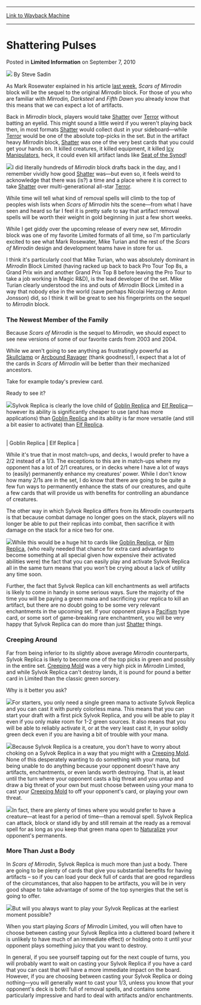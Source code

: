 
---
[Link to Wayback Machine](https://web.archive.org/web/20170317194912/http://magic.wizards.com/en/articles/archive/limited-information/shattering-pulses-2010-09-07)

[_metadata_:author]:- "Steve Sadin"
[_metadata_:description]:- "&#13; As Mark Rosewater explained in his article last week, Scars of Mirrodin block will be the sequel to the original Mirrodin block. For those of you who are familiar with Mirrodin, Darksteel and Fifth Dawn you already know that this means that we can expect a lot of artifacts."
[_metadata_:generator]:- "Drupal 7 (http://drupal.org)"
[_metadata_:node]:- "648516"
[_metadata_:publish_date]:- "2010-09-07"
[_metadata_:source]:- "div-main-content"
[_metadata_:title]:- "Shattering Pulses"
[_metadata_:wayback_capture_timestamp]:- "2017-03-17 19:49:12"
[_metadata_:wayback_raw_url]:- "https://web.archive.org/web/20170317194912id_/http://magic.wizards.com/en/articles/archive/limited-information/shattering-pulses-2010-09-07"
[_metadata_:wayback_url]:- "http://magic.wizards.com/en/articles/archive/limited-information/shattering-pulses-2010-09-07"
---


Shattering Pulses
=================



 Posted in **Limited Information**
 on September 7, 2010 






![](https://media.magic.wizards.com/styles/auth_small/public/images/person/authorpic_SteveSadin.jpg)
By Steve Sadin












As Mark Rosewater explained in his article [last week](http://www.wizards.com/magic/magazine/Article.aspx?x=mtg/daily/mm/106), *Scars of Mirrodin* block will be the sequel to the original *Mirrodin* block. For those of you who are familiar with *Mirrodin, Darksteel* and *Fifth Dawn* you already know that this means that we can expect a lot of artifacts.


Back in *Mirrodin* block, players would take [Shatter](http://gatherer.wizards.com/Pages/Card/Details.aspx?name=Shatter) over [Terror](http://gatherer.wizards.com/Pages/Card/Details.aspx?name=Terror) without batting an eyelid. This might sound a little weird if you weren't playing back then, in most formats [Shatter](http://gatherer.wizards.com/Pages/Card/Details.aspx?name=Shatter) would collect dust in your sideboard—while [Terror](http://gatherer.wizards.com/Pages/Card/Details.aspx?name=Terror) would be one of the absolute top-picks in the set. But in the artifact heavy *Mirrodin* block, [Shatter](http://gatherer.wizards.com/Pages/Card/Details.aspx?name=Shatter) was one of the very best cards that you could get your hands on. It killed creatures, it killed equipment, it killed [Icy Manipulators](http://gatherer.wizards.com/Pages/Card/Details.aspx?name=Icy+Manipulators), heck, it could even kill artifact lands like [Seat of the Synod](http://gatherer.wizards.com/Pages/Card/Details.aspx?name=Seat+of+the+Synod)!


![](https://media.magic.wizards.com/image_legacy_migration/images/magic/daily/li/li107_shatter.jpg)I did literally hundreds of *Mirrodin* block drafts back in the day, and I remember vividly how good [Shatter](http://gatherer.wizards.com/Pages/Card/Details.aspx?name=Shatter) was—but even so, it feels weird to acknowledge that there was (is?) a time and a place where it is correct to take [Shatter](http://gatherer.wizards.com/Pages/Card/Details.aspx?name=Shatter) over multi-generational all-star [Terror](http://gatherer.wizards.com/Pages/Card/Details.aspx?name=Terror).


While time will tell what kind of removal spells will climb to the top of peoples wish lists when *Scars of Mirrodin* hits the scene—from what I have seen and heard so far I feel it is pretty safe to say that artifact removal spells will be worth their weight in gold beginning in just a few short weeks.


While I get giddy over the upcoming release of every new set, *Mirrodin* block was one of my favorite Limited formats of all time, so I'm particularly excited to see what Mark Rosewater, Mike Turian and the rest of the *Scars of Mirrodin* design and development teams have in store for us.


I think it's particularly cool that Mike Turian, who was absolutely dominant in *Mirrodin* Block Limited (having racked up back to back Pro Tour Top 8s, a Grand Prix win and another Grand Prix Top 8 before leaving the Pro Tour to take a job working in Magic R&D), is the lead developer of the set. Mike Turian clearly understood the ins and outs of *Mirrodin* Block Limited in a way that nobody else in the world (save perhaps Nicolai Herzog or Anton Jonsson) did, so I think it will be great to see his fingerprints on the sequel to *Mirrodin* block.


### The Newest Member of the Family


Because *Scars of Mirrodin* is the sequel to *Mirrodin*, we should expect to see new versions of some of our favorite cards from 2003 and 2004.


While we aren't going to see anything as frustratingly powerful as [Skullclamp](http://gatherer.wizards.com/Pages/Card/Details.aspx?name=Skullclamp) or [Arcbound Ravager](http://gatherer.wizards.com/Pages/Card/Details.aspx?name=Arcbound+Ravager) (thank goodness!), I expect that a lot of the cards in *Scars of Mirrodin* will be better than their mechanized ancestors.


Take for example today's preview card.


Ready to see it?


![](https://media.magic.wizards.com/image_legacy_migration/images/magic/daily/li/c5esvdbfng6hunasrw.jpg)Sylvok Replica is clearly the love child of [Goblin Replica](http://gatherer.wizards.com/Pages/Card/Details.aspx?name=Goblin+Replica) and [Elf Replica](http://gatherer.wizards.com/Pages/Card/Details.aspx?name=Elf+Replica)—however its ability is significantly cheaper to use (and has more applications) than [Goblin Replica](http://gatherer.wizards.com/Pages/Card/Details.aspx?name=Goblin+Replica) and its ability is far more versatile (and still a bit easier to activate) than [Elf Replica](http://gatherer.wizards.com/Pages/Card/Details.aspx?name=Elf+Replica).




|  |  |
| --- | --- |
| 
Goblin Replica
 | 
Elf Replica
 |

While it's true that in most match-ups, and decks, I would prefer to have a 2/2 instead of a 1/3. The exceptions to this are in match-ups where my opponent has a lot of 2/1 creatures, or in decks where I have a lot of ways to (easily) permanently enhance my creatures' power. While I don't know how many 2/1s are in the set, I do know that there are going to be quite a few fun ways to permanently enhance the stats of our creatures, and quite a few cards that will provide us with benefits for controlling an abundance of creatures.


The other way in which Sylvok Replica differs from its *Mirrodin* counterparts is that because combat damage no longer goes on the stack, players will no longer be able to put their replicas into combat, then sacrifice it with damage on the stack for a nice two for one.


![](https://media.magic.wizards.com/image_legacy_migration/images/magic/daily/li/ojcxw4esdfgnvsr.jpg)While this would be a huge hit to cards like [Goblin Replica](http://gatherer.wizards.com/Pages/Card/Details.aspx?name=Goblin+Replica), or [Nim Replica](http://gatherer.wizards.com/Pages/Card/Details.aspx?name=Nim+Replica), (who really needed that chance for extra card advantage to become something at all special given how expensive their activated abilities were) the fact that you can easily play and activate Sylvok Replica all in the same turn means that you won't be crying about a lack of utility any time soon.


Further, the fact that Sylvok Replica can kill enchantments as well artifacts is likely to come in handy in some serious ways. Sure the majority of the time you will be paying a green mana and sacrificing your replica to kill an artifact, but there are no doubt going to be some very relevant enchantments in the upcoming set. If your opponent plays a [Pacifism](http://gatherer.wizards.com/Pages/Card/Details.aspx?name=Pacifism) type card, or some sort of game-breaking rare enchantment, you will be very happy that Sylvok Replica can do more than just [Shatter](http://gatherer.wizards.com/Pages/Card/Details.aspx?name=Shatter) things.


### Creeping Around


Far from being inferior to its slightly above average *Mirrodin* counterparts, Sylvok Replica is likely to become one of the top picks in green and possibly in the entire set. [Creeping Mold](http://gatherer.wizards.com/Pages/Card/Details.aspx?name=Creeping+Mold) was a very high pick in *Mirrodin* Limited, and while Sylvok Replica can't destroy lands, it is pound for pound a better card in Limited than the classic green sorcery.


Why is it better you ask?


![](https://media.magic.wizards.com/image_legacy_migration/images/magic/daily/li/uiyd5brycvbkdnyt.jpg)For starters, you only need a single green mana to activate Sylvok Replica and you can cast it with purely colorless mana. This means that you can start your draft with a first pick Sylvok Replica, and you will be able to play it even if you only make room for 1-2 green sources. It also means that you will be able to reliably activate it, or at the very least cast it, in your solidly green deck even if you are having a bit of trouble with your mana.


![](https://media.magic.wizards.com/image_legacy_migration/images/magic/daily/li/hgswesdfgsbs.jpg)Because Sylvok Replica is a creature, you don't have to worry about choking on a Sylvok Replica in a way that you might with a [Creeping Mold](http://gatherer.wizards.com/Pages/Card/Details.aspx?name=Creeping+Mold). None of this desperately wanting to do something with your mana, but being unable to do anything because your opponent doesn't have any artifacts, enchantments, or even lands worth destroying. That is, at least until the turn where your opponent casts a big threat and you untap and draw a big threat of your own but must choose between using your mana to cast your [Creeping Mold](http://gatherer.wizards.com/Pages/Card/Details.aspx?name=Creeping+Mold) to off your opponent's card, or playing your own threat.


![](https://media.magic.wizards.com/image_legacy_migration/images/magic/daily/li/iuys4354bdfghsentt.jpg)In fact, there are plenty of times where you would prefer to have a creature—at least for a period of time—than a removal spell. Sylvok Replica can attack, block or stand idly by and still remain at the ready as a removal spell for as long as you keep that green mana open to [Naturalize](http://gatherer.wizards.com/Pages/Card/Details.aspx?name=Naturalize) your opponent's permanents.


### More Than Just a Body


In *Scars of Mirrodin,* Sylvok Replica is much more than just a body. There are going to be plenty of cards that give you substantial benefits for having artifacts – so if you can load your deck full of cards that are good regardless of the circumstances, that also happen to be artifacts, you will be in very good shape to take advantage of some of the top synergies that the set is going to offer.


![](https://media.magic.wizards.com/image_legacy_migration/images/magic/daily/li/li107_som.jpg)But will you always want to play your Sylvok Replicas at the earliest moment possible?


When you start playing *Scars of Mirrodin* Limited, you will often have to choose between casting your Sylvok Replica into a cluttered board (where it is unlikely to have much of an immediate effect) or holding onto it until your opponent plays something juicy that you want to destroy.


In general, if you see yourself tapping out for the next couple of turns, you will probably want to wait on casting your Sylvok Replica if you have a card that you can cast that will have a more immediate impact on the board. However, if you are choosing between casting your Sylvok Replica or doing nothing—you will generally want to cast your 1/3, unless you know that your opponent's deck is both: full of removal spells, and contains some particularly impressive and hard to deal with artifacts and/or enchantments.








